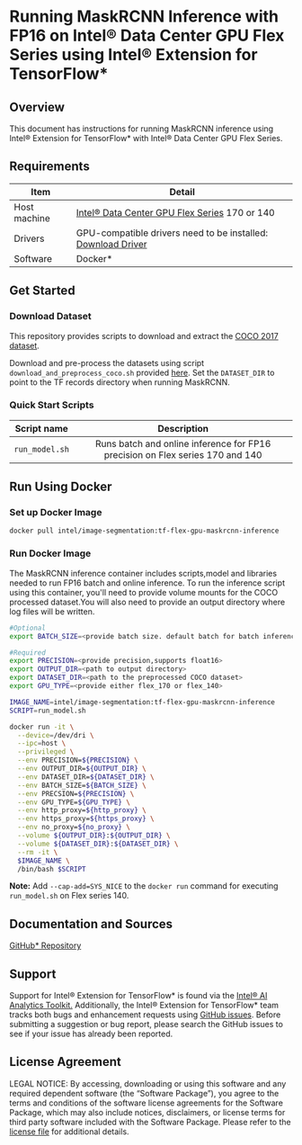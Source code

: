 # Running MaskRCNN Inference with FP16 on Intel® Data Center GPU Flex Series using Intel® Extension for TensorFlow*

## Overview

This document has instructions for running MaskRCNN inference using Intel® Extension for TensorFlow* with Intel® Data Center GPU Flex Series.

## Requirements
| Item | Detail |
| ------ | ------- |
| Host machine  | [Intel® Data Center GPU Flex Series](https://ark.intel.com/content/www/us/en/ark/products/series/230021/intel-data-center-gpu-flex-series.html) 170 or 140  |
| Drivers | GPU-compatible drivers need to be installed: [Download Driver](https://dgpu-docs.intel.com/driver/installation.html)
| Software | Docker* |

## Get Started

### Download Dataset

This repository provides scripts to download and extract the [COCO 2017 dataset](http://cocodataset.org/#download).

Download and pre-process the datasets using script `download_and_preprocess_coco.sh` provided [here](https://github.com/NVIDIA/DeepLearningExamples/tree/master/TensorFlow2/Segmentation/MaskRCNN/dataset). Set the `DATASET_DIR` to point to the TF records directory when running MaskRCNN.

### Quick Start Scripts

| Script name | Description |
|:-------------:|:-------------:|
| `run_model.sh` | Runs batch and online inference for FP16 precision on Flex series 170 and 140 |

## Run Using Docker

### Set up Docker Image

```
docker pull intel/image-segmentation:tf-flex-gpu-maskrcnn-inference
```

### Run Docker Image
The MaskRCNN inference container includes scripts,model and libraries needed to run FP16 batch and online inference. To run the inference script using this container, you'll need to provide volume mounts for the COCO processed dataset.You will also need to provide an output directory where log files will be written. 

```bash
#Optional
export BATCH_SIZE=<provide batch size. default batch for batch inference is 16>

#Required
export PRECISION=<provide precision,supports float16>
export OUTPUT_DIR=<path to output directory>
export DATASET_DIR=<path to the preprocessed COCO dataset>
export GPU_TYPE=<provide either flex_170 or flex_140>

IMAGE_NAME=intel/image-segmentation:tf-flex-gpu-maskrcnn-inference
SCRIPT=run_model.sh

docker run -it \
  --device=/dev/dri \
  --ipc=host \
  --privileged \
  --env PRECISION=${PRECISION} \
  --env OUTPUT_DIR=${OUTPUT_DIR} \
  --env DATASET_DIR=${DATASET_DIR} \
  --env BATCH_SIZE=${BATCH_SIZE} \
  --env PRECSION=${PRECISION} \
  --env GPU_TYPE=${GPU_TYPE} \
  --env http_proxy=${http_proxy} \
  --env https_proxy=${https_proxy} \
  --env no_proxy=${no_proxy} \
  --volume ${OUTPUT_DIR}:${OUTPUT_DIR} \
  --volume ${DATASET_DIR}:${DATASET_DIR} \
  --rm -it \
  $IMAGE_NAME \
  /bin/bash $SCRIPT
  ```
**Note:**  Add `--cap-add=SYS_NICE` to the `docker run` command for executing `run_model.sh` on Flex series 140.

## Documentation and Sources

[GitHub* Repository](https://github.com/IntelAI/models/tree/master/docker/flex-gpu)

## Support
Support for Intel® Extension for TensorFlow* is found via the [Intel® AI Analytics Toolkit.](https://www.intel.com/content/www/us/en/developer/tools/oneapi/ai-analytics-toolkit.html#gs.qbretz) Additionally, the Intel® Extension for TensorFlow* team tracks both bugs and enhancement requests using [GitHub issues](https://github.com/intel/intel-extension-for-tensorflow/issues). Before submitting a suggestion or bug report, please search the GitHub issues to see if your issue has already been reported.

## License Agreement

LEGAL NOTICE: By accessing, downloading or using this software and any required dependent software (the “Software Package”), you agree to the terms and conditions of the software license agreements for the Software Package, which may also include notices, disclaimers, or license terms for third party software included with the Software Package. Please refer to the [license file](https://github.com/IntelAI/models/tree/master/third_party) for additional details.
